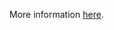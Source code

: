 More information [here](https://docs.prismacloud.io/en/enterprise-edition/policy-reference/google-cloud-policies/google-cloud-general-policies/ensure-gcp-pubsub-topics-are-encrypted-with-customer-supplied-encryption-keys-csek).
